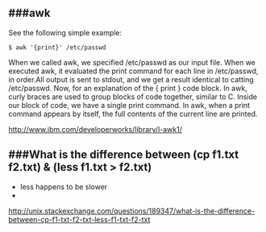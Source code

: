 ###awk
---
See the following simple example:

```
$ awk '{print}' /etc/passwd
```

When we called awk, we specified /etc/passwd as our input file. When we executed awk, it evaluated the print command for each line in /etc/passwd, in order.All output is sent to stdout, and we get a result identical to catting /etc/passwd. Now, for an explanation of the { print } code block. In awk, curly braces are used to group blocks of code together, similar to C. Inside our block of code, we have a single print command. In awk, when a print command appears by itself, the full contents of the current line are printed.


http://www.ibm.com/developerworks/library/l-awk1/

###What is the difference between (cp f1.txt f2.txt) & (less f1.txt > f2.txt)
---

- less happens to be slower
- 


http://unix.stackexchange.com/questions/189347/what-is-the-difference-between-cp-f1-txt-f2-txt-less-f1-txt-f2-txt




